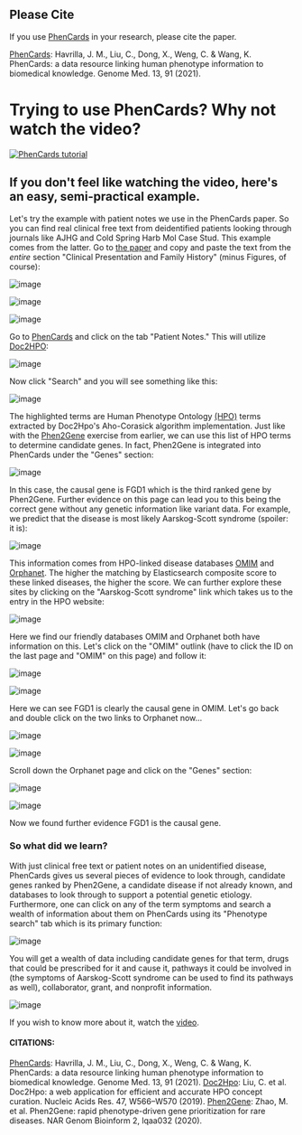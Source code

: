 ## Please Cite

If you use [PhenCards](https://phencards.org) in your research, please cite the paper.

[PhenCards](https://genomemedicine.biomedcentral.com/articles/10.1186/s13073-021-00909-8): Havrilla, J. M., Liu, C., Dong, X., Weng, C. & Wang, K. PhenCards: a data resource linking human phenotype information to biomedical knowledge. Genome Med. 13, 91 (2021).

# Trying to use PhenCards? Why not watch the video?

[![PhenCards tutorial](https://res.cloudinary.com/marcomontalbano/image/upload/v1624340098/video_to_markdown/images/youtube--9FT4pFgeA08-c05b58ac6eb4c4700831b2b3070cd403.jpg)](https://www.youtube.com/watch?v=9FT4pFgeA08&ab_channel=JimHavrilla "PhenCards tutorial")

## If you don't feel like watching the video, here's an easy, semi-practical example.

Let's try the example with patient notes we use in the PhenCards paper.  So you can find real clinical free text from deidentified patients looking through journals like AJHG and Cold Spring Harb Mol Case Stud.  This example comes from the latter.  Go to [the paper](https://www.ncbi.nlm.nih.gov/pmc/articles/PMC4990810/) and copy and paste the text from the *_entire_* section "Clinical Presentation and Family History" (minus Figures, of course):

![image](https://user-images.githubusercontent.com/6568964/122875077-cb0d3300-d301-11eb-9d5f-d60a66e2c63a.png)

![image](https://user-images.githubusercontent.com/6568964/122875538-66060d00-d302-11eb-9672-e6a2c13d692e.png)

![image](https://user-images.githubusercontent.com/6568964/122875599-79b17380-d302-11eb-8523-25284d9b5b9a.png)

Go to [PhenCards](https://phencards.org) and click on the tab "Patient Notes."  This will utilize [Doc2HPO](https://impact2.dbmi.columbia.edu/doc2hpo/):

![image](https://user-images.githubusercontent.com/6568964/122875653-89c95300-d302-11eb-905c-b7b3dd9871ad.png)

Now click "Search" and you will see something like this:

![image](https://user-images.githubusercontent.com/6568964/122875757-ab2a3f00-d302-11eb-99d6-f182ca8d045e.png)

The highlighted terms are Human Phenotype Ontology [(HPO)](https://hpo.jax.org/) terms extracted by Doc2Hpo's Aho-Corasick algorithm implementation. Just like with the [Phen2Gene](https://phen2gene.wglab.org/) exercise from earlier, we can use this list of HPO terms to determine candidate genes.  In fact, Phen2Gene is integrated into PhenCards under the "Genes" section:

![image](https://user-images.githubusercontent.com/6568964/122875940-e7f63600-d302-11eb-9d6d-3c6a54c37480.png)

In this case, the causal gene is FGD1 which is the third ranked gene by Phen2Gene.  Further evidence on this page can lead you to this being the correct gene without any genetic information like variant data.  For example, we predict that the disease is most likely Aarskog-Scott syndrome (spoiler: it is):

![image](https://user-images.githubusercontent.com/6568964/122876121-1e33b580-d303-11eb-9846-e13733297264.png)

This information comes from HPO-linked disease databases [OMIM](https://omim.org/) and [Orphanet](https://www.orpha.net).  The higher the matching by Elasticsearch composite score to these linked diseases, the higher the score.  We can further explore these sites by clicking on the "Aarskog-Scott syndrome" link which takes us to the entry in the HPO website:

![image](https://user-images.githubusercontent.com/6568964/122876333-62bf5100-d303-11eb-93d4-175e31da53cd.png)

Here we find our friendly databases OMIM and Orphanet both have information on this. Let's click on the "OMIM" outlink (have to click the ID on the last page and "OMIM" on this page) and follow it:

![image](https://user-images.githubusercontent.com/6568964/122876439-85ea0080-d303-11eb-8339-e66525b41875.png)

![image](https://user-images.githubusercontent.com/6568964/122876548-a1550b80-d303-11eb-83f7-0d5654696da3.png)

Here we can see FGD1 is clearly the causal gene in OMIM.  Let's go back and double click on the two links to Orphanet now...

![image](https://user-images.githubusercontent.com/6568964/122876681-cba6c900-d303-11eb-98a3-bcdf27552791.png)

![image](https://user-images.githubusercontent.com/6568964/122876722-d5c8c780-d303-11eb-9630-4dd2596ca119.png)

Scroll down the Orphanet page and click on the "Genes" section:

![image](https://user-images.githubusercontent.com/6568964/122876803-ebd68800-d303-11eb-9631-744ada3f6526.png)

![image](https://user-images.githubusercontent.com/6568964/122876865-fee95800-d303-11eb-85fe-d6c3f06eda43.png)

Now we found further evidence FGD1 is the causal gene.

### So what did we learn?

With just clinical free text or patient notes on an unidentified disease, PhenCards gives us several pieces of evidence to look through, candidate genes ranked by Phen2Gene, a candidate disease if not already known, and databases to look through to support a potential genetic etiology.  Furthermore, one can click on any of the term symptoms and search a wealth of information about them on PhenCards using its "Phenotype search" tab which is its primary function:

![image](https://user-images.githubusercontent.com/6568964/122877196-58ea1d80-d304-11eb-8ad1-0a4ad8b24925.png)

You will get a wealth of data including candidate genes for that term, drugs that could be prescribed for it and cause it, pathways it could be involved in (the symptoms of Aarskog-Scott syndrome can be used to find its pathways as well), collaborator, grant, and nonprofit information.  

![image](https://user-images.githubusercontent.com/6568964/122877430-98186e80-d304-11eb-8e83-5e48e8dd6d82.png)

If you wish to know more about it, watch the [video](https://www.youtube.com/watch?v=9FT4pFgeA08&ab_channel=JimHavrilla).
#### CITATIONS:

[PhenCards](https://genomemedicine.biomedcentral.com/articles/10.1186/s13073-021-00909-8): Havrilla, J. M., Liu, C., Dong, X., Weng, C. & Wang, K. PhenCards: a data resource linking human phenotype information to biomedical knowledge. Genome Med. 13, 91 (2021).
[Doc2Hpo](https://academic.oup.com/nar/article/47/W1/W566/5491745): Liu, C. et al. Doc2Hpo: a web application for efficient and accurate HPO concept curation. Nucleic Acids Res. 47, W566–W570 (2019).
[Phen2Gene](https://academic.oup.com/nargab/article/2/2/lqaa032/5843800): Zhao, M. et al. Phen2Gene: rapid phenotype-driven gene prioritization for rare diseases. NAR Genom Bioinform 2, lqaa032 (2020).
